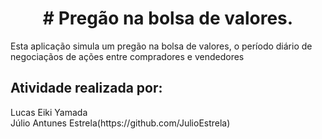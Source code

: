 <h1 align = "center"># Pregão na bolsa de valores.</h1>
<p>
  Esta aplicação simula um pregão na bolsa de valores, o período diário de negociaçãos de ações entre compradores e vendedores
</p>

##

## Atividade realizada por:
<p>
  Lucas Eiki Yamada</br>
  Júlio Antunes Estrela(https://github.com/JulioEstrela)
</p>

